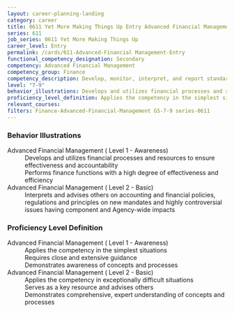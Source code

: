 ```yaml
---
layout: career-planning-landing
category: career
title: 0611 Yet More Making Things Up Entry Advanced Financial Management
series: 611
job_series: 0611 Yet More Making Things Up
career_level: Entry
permalink: /cards/611-Advanced-Financial Management-Entry
functional_competency_designation: Secondary
competency: Advanced Financial Management
competency_group: Finance
competency_description: Develop, monitor, interpret, and report standardized processes/operations to ensure transparency and compliance with financial statutory, regulatory, and leadership guidance with the intent of promoting effectiveness and accountability.
level: "7-9"
behavior_illustrations: Develops and utilizes financial processes and resources to ensure effectiveness and accountability ? Performs finance functions with a high degree of effectiveness and efficiency ? Interprets and advises others on accounting and financial policies, regulations and principles on new mandates and highly controversial issues having component and Agency-wide impacts
proficiency_level_definition: Applies the competency in the simplest situations ? Requires close and extensive guidance ? Demonstrates awareness of concepts and processes ? Applies the competency in exceptionally difficult situations ? Serves as a key resource and advises others ? Demonstrates comprehensive, expert understanding of concepts and processes
relevant_courses: 
filters: Finance-Advanced-Financial-Management GS-7-9 series-0611
---
```


<div class="desktop:grid-col-6 margin-y-205">
  <div class="border-top-05 bg-white padding-2 shadow-5 height-full members-hover border-1px border-gray-30 border-top-orange radius-lg">
    <h3>Behavior Illustrations</h3>
    <dl class="text-base"><dt>Advanced Financial Management ( Level 1 - Awareness)</dt><dd>Develops and utilizes financial processes and resources to ensure effectiveness and accountability </dd><dd> Performs finance functions with a high degree of effectiveness and efficiency</dd><dt>Advanced Financial Management ( Level 2 - Basic)</dt><dd>Interprets and advises others on accounting and financial policies, regulations and principles on new mandates and highly controversial issues having component and Agency-wide impacts</dd></dl>
  </div>
</div>
<div class="desktop:grid-col-6 margin-y-205">
  <div class="border-top-05 bg-white padding-2 shadow-5 height-full members-hover border-1px border-gray-30 border-top-orange radius-lg">
    <h3>Proficiency Level Definition</h3>
    <dl class="text-base"><dt>Advanced Financial Management ( Level 1 - Awareness)</dt><dd>Applies the competency in the simplest situations </dd><dd> Requires close and extensive guidance </dd><dd> Demonstrates awareness of concepts and processes</dd><dt>Advanced Financial Management ( Level 2 - Basic)</dt><dd>Applies the competency in exceptionally difficult situations </dd><dd> Serves as a key resource and advises others </dd><dd> Demonstrates comprehensive, expert understanding of concepts and processes</dd></dl>
  </div>
</div>